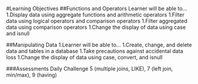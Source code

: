 #Learning Objectives
##Functions and Operators
Learner will be able to…
1.Display data using aggregate functions and arithmetic operators
1.Filter data using logical operators and comparison operators
1.Filter aggregated data using comparison operators
1.Change the display of data using case and isnull

##Manipulating Data
1.Learner will be able to…
1.Create, change, and delete data and tables in a database
1.Take precautions against accidental data loss
1.Change the display of data using case, convert, and isnull

###Assessments
Daily Challenge 5 (multiple joins, LIKE), 7 (left join, min/max), 9 (having)

